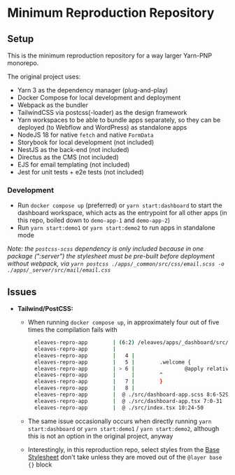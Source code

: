 # Minimum Reproduction Repository

## Setup

This is the minimum reproduction repository for a way larger Yarn-PNP monorepo.

The original project uses:

* Yarn 3 as the dependency manager (plug-and-play)
* Docker Compose for local development and deployment
* Webpack as the bundler
* TailwindCSS via postcss(-loader) as the design framework
* Yarn workspaces to be able to bundle apps separately, so they can be deployed (to Webflow and WordPress) as standalone apps
* NodeJS 18 for native `fetch` and native `FormData`
* Storybook for local development (not included)
* NestJS as the back-end (not included)
* Directus as the CMS (not included)
* EJS for email templating (not included)
* Jest for unit tests + e2e tests (not included)

### Development

* Run `docker compose up` (preferred) or `yarn start:dashboard` to start the dashboard workspace, which acts as the entrypoint for all other apps (in this repo, boiled down to `demo-app-1` and `demo-app-2`)
* Run `yarn start:demo1` or `yarn start:demo2` to run apps in standalone mode

*Note: the `postcss-scss` dependency is only included because in one package (":server") the stylesheet must be pre-built before deployment without webpack, via `yarn postcss ./apps/_common/src/css/email.scss -o ./apps/_server/src/mail/email.css`*

## Issues

* **Tailwind/PostCSS:**
  * When running `docker compose up`, in approximately four out of five times the compilation fails with

    ```bash
      eleaves-repro-app        | (6:2) /eleaves/apps/_dashboard/src/dashboard-app.scss The `bg-fluid-horizontal` class does not exist. If `bg-fluid-horizontal` is a custom class, make sure it is defined within a `@layer` directive.
      eleaves-repro-app        |
      eleaves-repro-app        |   4 |
      eleaves-repro-app        |   5 |        .welcome {
      eleaves-repro-app        | > 6 |                @apply relative bg-fluid-horizontal mb-lg;
      eleaves-repro-app        |     |        ^
      eleaves-repro-app        |   7 |        }
      eleaves-repro-app        |   8 |
      eleaves-repro-app        |  @ ./src/dashboard-app.scss 8:6-529 22:17-24 26:7-21 58:25-39 59:36-47 59:50-64 63:6-73:7 64:54-65 64:68-82 70:42-53 70:56-70 72:21-28 83:0-499 83:0-499 84:22-29 84:33-47 84:50-64 61:4-74:5
      eleaves-repro-app        |  @ ./src/dashboard-app.tsx 7:0-31
      eleaves-repro-app        |  @ ./src/index.tsx 10:24-50
    ```

  * The same issue occasionally occurs when directly running `yarn start:dashboard` or `yarn start:demo1` / `yarn start:demo2`, although this is not an option in the original project, anyway
  * Interestingly, in this reproduction repo, select styles from the [Base Stylesheet](apps/_common/src/css/base.scss#L114) don't take unless they are moved out of the `@layer base {}` block
